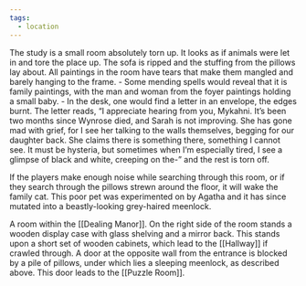 ```yaml
---
tags:
  - location
---
```

The study is a small room absolutely torn up. It looks as if animals were let in and tore the place up. The sofa is ripped and the stuffing from the pillows lay about. All paintings in the room have tears that make them mangled and barely hanging to the frame. 
	- Some mending spells would reveal that it is family paintings, with the man and woman from the foyer paintings holding a small baby. 
	- In the desk, one would find a letter in an envelope, the edges burnt. The letter reads, “I appreciate hearing from you, Mykahni. It’s been two months since Wynrose died, and Sarah is not improving. She has gone mad with grief, for I see her talking to the walls themselves, begging for our daughter back. She claims there is something there, something I cannot see. It must be hysteria, but sometimes when I’m especially tired, I see a glimpse of black and white, creeping on the-” and the rest is torn off.

If the players make enough noise while searching through this room, or if they search through the pillows strewn around the floor, it will wake the family cat. This poor pet was experimented on by Agatha and it has since mutated into a beastly-looking grey-haired meenlock.

A room within the [[Dealing Manor]]. On the right side of the room stands a wooden display case with glass shelving and a mirror back. This stands upon a short set of wooden cabinets, which lead to the [[Hallway]] if crawled through. A door at the opposite wall from the entrance is blocked by a pile of pillows, under which lies a sleeping meenlock, as described above. This door leads to the [[Puzzle Room]].